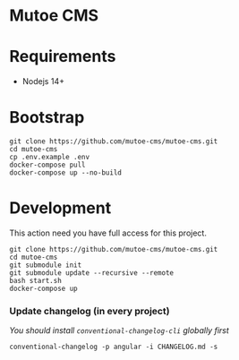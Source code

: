 # Mutoe CMS

# Requirements

- Nodejs 14+

# Bootstrap

```shell
git clone https://github.com/mutoe-cms/mutoe-cms.git
cd mutoe-cms
cp .env.example .env
docker-compose pull
docker-compose up --no-build
```

# Development

This action need you have full access for this project.

```shell
git clone https://github.com/mutoe-cms/mutoe-cms.git
cd mutoe-cms
git submodule init
git submodule update --recursive --remote
bash start.sh
docker-compose up
```

### Update changelog (in every project)

_You should install `conventional-changelog-cli` globally first_

```shell
conventional-changelog -p angular -i CHANGELOG.md -s
```
